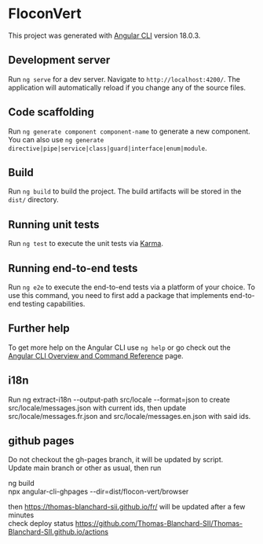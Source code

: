 # FloconVert

This project was generated with [Angular CLI](https://github.com/angular/angular-cli) version 18.0.3.

## Development server

Run `ng serve` for a dev server. Navigate to `http://localhost:4200/`. The application will automatically reload if you change any of the source files.

## Code scaffolding

Run `ng generate component component-name` to generate a new component. You can also use `ng generate directive|pipe|service|class|guard|interface|enum|module`.

## Build

Run `ng build` to build the project. The build artifacts will be stored in the `dist/` directory.

## Running unit tests

Run `ng test` to execute the unit tests via [Karma](https://karma-runner.github.io).

## Running end-to-end tests

Run `ng e2e` to execute the end-to-end tests via a platform of your choice. To use this command, you need to first add a package that implements end-to-end testing capabilities.

## Further help

To get more help on the Angular CLI use `ng help` or go check out the [Angular CLI Overview and Command Reference](https://angular.dev/tools/cli) page.

## i18n

Run
ng extract-i18n --output-path src/locale --format=json
to create src/locale/messages.json with current ids, then update src/locale/messages.fr.json and src/locale/messages.en.json with said ids.

## github pages

Do not checkout the gh-pages branch, it will be updated by script.   
Update main branch or other as usual, then run

ng build   
npx angular-cli-ghpages --dir=dist/flocon-vert/browser

then https://thomas-blanchard-sii.github.io/fr/ will be updated after a few minutes   
check deploy status https://github.com/Thomas-Blanchard-SII/Thomas-Blanchard-SII.github.io/actions